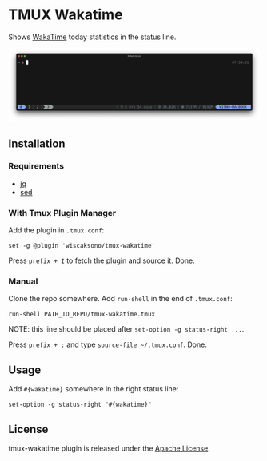 # TMUX Wakatime

Shows [WakaTime](https://wakatime.com/) today statistics in the status line.

![tmux-wakatime](./assets/tmux-preview.png)

## Installation
### Requirements
* [jq](https://jqlang.github.io/jq/)
* [sed](https://github.com/mirror/sed)

### With Tmux Plugin Manager
Add the plugin in `.tmux.conf`:
```
set -g @plugin 'wiscaksono/tmux-wakatime'
```
Press `prefix + I` to fetch the plugin and source it. Done.

### Manual
Clone the repo somewhere. Add `run-shell` in the end of `.tmux.conf`:

```
run-shell PATH_TO_REPO/tmux-wakatime.tmux
```
NOTE: this line should be placed after `set-option -g status-right ...`.

Press `prefix + :` and type `source-file ~/.tmux.conf`. Done.

## Usage
Add `#{wakatime}` somewhere in the right status line:
```
set-option -g status-right "#{wakatime}"
```
## License
tmux-wakatime plugin is released under the [Apache License](https://www.apache.org/licenses/LICENSE-2.0).
